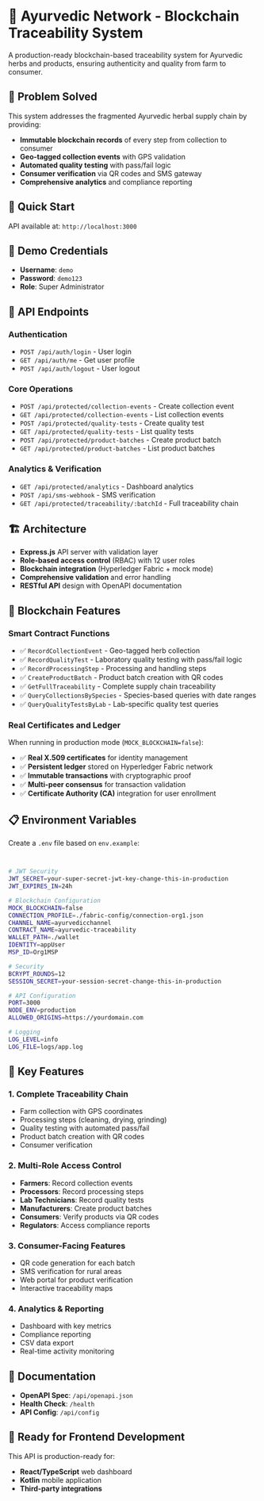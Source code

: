 # 🌿 Ayurvedic Network - Blockchain Traceability System

A production-ready blockchain-based traceability system for Ayurvedic herbs and products, ensuring authenticity and quality from farm to consumer.

## 🎯 Problem Solved

This system addresses the fragmented Ayurvedic herbal supply chain by providing:
- **Immutable blockchain records** of every step from collection to consumer
- **Geo-tagged collection events** with GPS validation
- **Automated quality testing** with pass/fail logic
- **Consumer verification** via QR codes and SMS gateway
- **Comprehensive analytics** and compliance reporting

## 🚀 Quick Start


API available at: `http://localhost:3000`

## 🔑 Demo Credentials
- **Username**: `demo`
- **Password**: `demo123`
- **Role**: Super Administrator

## 📡 API Endpoints

### Authentication
- `POST /api/auth/login` - User login
- `GET /api/auth/me` - Get user profile
- `POST /api/auth/logout` - User logout

### Core Operations
- `POST /api/protected/collection-events` - Create collection event
- `GET /api/protected/collection-events` - List collection events
- `POST /api/protected/quality-tests` - Create quality test
- `GET /api/protected/quality-tests` - List quality tests
- `POST /api/protected/product-batches` - Create product batch
- `GET /api/protected/product-batches` - List product batches

### Analytics & Verification
- `GET /api/protected/analytics` - Dashboard analytics
- `POST /api/sms-webhook` - SMS verification
- `GET /api/protected/traceability/:batchId` - Full traceability chain




## 🏗️ Architecture

- **Express.js** API server with validation layer
- **Role-based access control** (RBAC) with 12 user roles
- **Blockchain integration** (Hyperledger Fabric + mock mode)
- **Comprehensive validation** and error handling
- **RESTful API** design with OpenAPI documentation

## 🔗 Blockchain Features


### Smart Contract Functions
- ✅ `RecordCollectionEvent` - Geo-tagged herb collection
- ✅ `RecordQualityTest` - Laboratory quality testing with pass/fail logic
- ✅ `RecordProcessingStep` - Processing and handling steps
- ✅ `CreateProductBatch` - Product batch creation with QR codes
- ✅ `GetFullTraceability` - Complete supply chain traceability
- ✅ `QueryCollectionsBySpecies` - Species-based queries with date ranges
- ✅ `QueryQualityTestsByLab` - Lab-specific quality test queries

### Real Certificates and Ledger
When running in production mode (`MOCK_BLOCKCHAIN=false`):
- ✅ **Real X.509 certificates** for identity management
- ✅ **Persistent ledger** stored on Hyperledger Fabric network
- ✅ **Immutable transactions** with cryptographic proof
- ✅ **Multi-peer consensus** for transaction validation
- ✅ **Certificate Authority (CA)** integration for user enrollment

## 📋 Environment Variables

Create a `.env` file based on `env.example`:

```bash


# JWT Security
JWT_SECRET=your-super-secret-jwt-key-change-this-in-production
JWT_EXPIRES_IN=24h

# Blockchain Configuration
MOCK_BLOCKCHAIN=false
CONNECTION_PROFILE=./fabric-config/connection-org1.json
CHANNEL_NAME=ayurvedicchannel
CONTRACT_NAME=ayurvedic-traceability
WALLET_PATH=./wallet
IDENTITY=appUser
MSP_ID=Org1MSP

# Security
BCRYPT_ROUNDS=12
SESSION_SECRET=your-session-secret-change-this-in-production

# API Configuration
PORT=3000
NODE_ENV=production
ALLOWED_ORIGINS=https://yourdomain.com

# Logging
LOG_LEVEL=info
LOG_FILE=logs/app.log
```

## 🎯 Key Features

### 1. **Complete Traceability Chain**
- Farm collection with GPS coordinates
- Processing steps (cleaning, drying, grinding)
- Quality testing with automated pass/fail
- Product batch creation with QR codes
- Consumer verification

### 2. **Multi-Role Access Control**
- **Farmers**: Record collection events
- **Processors**: Record processing steps
- **Lab Technicians**: Record quality tests
- **Manufacturers**: Create product batches
- **Consumers**: Verify products via QR codes
- **Regulators**: Access compliance reports

### 3. **Consumer-Facing Features**
- QR code generation for each batch
- SMS verification for rural areas
- Web portal for product verification
- Interactive traceability maps

### 4. **Analytics & Reporting**
- Dashboard with key metrics
- Compliance reporting
- CSV data export
- Real-time activity monitoring

## 📖 Documentation

- **OpenAPI Spec**: `/api/openapi.json`
- **Health Check**: `/health`
- **API Config**: `/api/config`

## 🎯 Ready for Frontend Development

This API is production-ready for:
- **React/TypeScript** web dashboard
- **Kotlin** mobile application
- **Third-party integrations**

